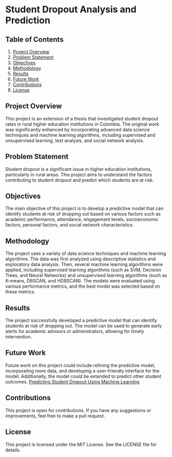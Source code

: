 # Student Dropout Analysis and Prediction

## Table of Contents
1. [Project Overview](#project-overview)
2. [Problem Statement](#problem-statement)
3. [Objectives](#objectives)
4. [Methodology](#methodology)
5. [Results](#results)
6. [Future Work](#future-work)
7. [Contributions](#contributions)
8. [License](#license)

## Project Overview
This project is an extension of a thesis that investigated student dropout rates in rural higher education institutions in Colombia. The original work was significantly enhanced by incorporating advanced data science techniques and machine learning algorithms, including supervised and unsupervised learning, text analysis, and social network analysis.

## Problem Statement
Student dropout is a significant issue in higher education institutions, particularly in rural areas. This project aims to understand the factors contributing to student dropout and predict which students are at risk.

## Objectives
The main objective of this project is to develop a predictive model that can identify students at risk of dropping out based on various factors such as academic performance, attendance, engagement levels, socioeconomic factors, personal factors, and social network characteristics.

## Methodology
The project uses a variety of data science techniques and machine learning algorithms. The data was first analyzed using descriptive statistics and exploratory data analysis. Then, several machine learning algorithms were applied, including supervised learning algorithms (such as SVM, Decision Trees, and Neural Networks) and unsupervised learning algorithms (such as K-means, DBSCAN, and HDBSCAN). The models were evaluated using various performance metrics, and the best model was selected based on these metrics.

## Results
The project successfully developed a predictive model that can identify students at risk of dropping out. The model can be used to generate early alerts for academic advisors or administrators, allowing for timely intervention.

## Future Work
Future work on this project could include refining the predictive model, incorporating more data, and developing a user-friendly interface for the model. Additionally, the model could be extended to predict other student outcomes.
[Predicting Student Dropout Using Machine Learning](https://www.javatpoint.com/predicting-student-dropout-using-machine-learning)

## Contributions
This project is open for contributions. If you have any suggestions or improvements, feel free to make a pull request.

## License
This project is licensed under the MIT License. See the LICENSE file for details.

